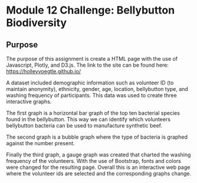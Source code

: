 # Module 12 Challenge: Bellybutton Biodiversity

## Purpose
The purpose of this assignment is create a HTML page with the use of Javascript, Plotly, and D3.js. The link to the site can be found here: https://holleyvoegtle.github.io/

A dataset included demographic information such as volunteer ID (to maintain anonymity), ethnicity, gender, age, location, bellybutton type, and washing frequency of participants. This data was used to create three interactive graphs. 

The first graph is a horizontal bar graph of the top ten bacterial species found in the bellybutton. This way we can identify which volunteers bellybutton bacteria can be used to manufacture synthetic beef.

The second graph is a bubble graph where the type of bacteria is graphed against the number present. 

Finally the third graph, a gauge graph was created that charted the washing frequency of the volunteers. With the use of Bootstrap, fonts and colors were changed for the resulting page. Overall this is an interactive web page where the volunteer ids are selected and the corresponding graphs change. 
